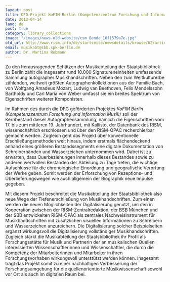 ```yaml
---
layout: post
title: DFG-Projekt KoFIM Berlin (Kompetenzzentrum Forschung und Information Musik)
date: 2012-04-14
lang: de
post: true
category: library_collections
image: "/images/news-old-website/csm_Benda_16f1579a7e.jpg"
old_url: http://www.rism.info/de/startseite/newsdetails/browse/62/article/64/digitization-project-at-the-staatsbibliothek-zu-berlin.html
email: musikabt@sbb.spk-berlin.de
author: Dr. Martina Rebmann
---
```


Zu den herausragenden Schätzen der Musikabteilung der Staatsbibliothek zu Berlin zählt die insgesamt rund 10.000 Signatureneinheiten umfassende Sammlung autographer Musikhandschriften. Neben den zum Weltkulturerbe zählenden, weltweit größten Autographenkollektionen aus der Familie Bach, von Wolfgang Amadeus Mozart, Ludwig van Beethoven, Felix Mendelssohn Bartholdy und Carl Maria von Weber umfasst sie ein breites Spektrum von Eigenschriften weiterer Komponisten.

Im Rahmen des durch die DFG geförderten Projektes _KoFIM Berlin (Kompetenzzentrum Forschung und Information Musik)_ soll der Kernbestand dieser Autographensammlung, nämlich die Eigenschriften vom 17. bis zum mittleren 19. Jahrhundert, mit Kallisto, der Datenbank des RISM, wissenschaftlich erschlossen und über den RISM-OPAC recherchierbar gemacht werden. Zugleich geht das Projekt über konventionelle Erschließungsmethoden weit hinaus, indem erstmals flächendeckend anhand eines größeren Bestandssegments eine digitale Dokumentation von Schreiberhänden und Wasserzeichen unternommen wird. Dabei ist zu erwarten, dass Querbeziehungen innerhalb dieses Bestandes sowie zu anderen wertvollen Beständen der Abteilung zu Tage treten, die wichtige Aufschlüsse für die chronologische Einordnung und geografische Verortung der Werke geben. Somit werden der Erforschung von Rezeptions- und Überlieferungswegen wie auch allgemein der Biographik neue Impulse gegeben.

Mit diesem Projekt beschreitet die Musikabteilung der Staatsbibliothek also neue Wege der Tiefenerschließung von Musikhandschriften. Zum einen werden die neuen Möglichkeiten der Digitalisierung genutzt, um den in Kooperation zwischen der RISM-Zentralredaktion, der BSB München und der SBB entwickelten RISM-OPAC als zentrales Nachweisinstrument für Musikhandschriften mit zusätzlichen visuellen Informationen zu Schreibern und Wasserzeichen anzureichern. Die Digitalisierung solcher Beispielseiten ergänzt wirkungsvoll die Digitalisierung vollständiger Musikhandschriften. Zugleich stärkt die Musikabteilung der Staatsbibliothek ihr Profil als Forschungsstätte für Musik und Partnerin der an musikalischen Quellen interessierten Wissenschaftlerinnen und Wissenschaftler, die durch die Kompetenz der Mitarbeiterinnen und Mitarbeiter in ihren Forschungsvorhaben wirkungsvoll unterstützt werden können. Insgesamt trägt das Projekt somit zu einer nachhaltigen Verbesserung der Forschungsumgebung für die quellenorientierte Musikwissenschaft sowohl vor Ort als auch im digitalen Raum bei.
